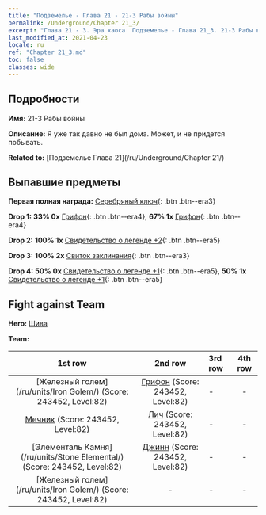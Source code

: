```yaml
---
title: "Подземелье - Глава 21 - 21-3 Рабы войны"
permalink: /Underground/Chapter 21_3/
excerpt: "Глава 21 - 3. Эра хаоса  Подземелье - Глава 21_3. 21-3 Рабы войны"
last_modified_at: 2021-04-23
locale: ru
ref: "Chapter 21_3.md"
toc: false
classes: wide
---
```


## Подробности

 **Имя:** 21-3 Рабы войны

 **Описание:** Я уже так давно не был дома. Может, и не придется побывать.

 **Related to:** [Подземелье Глава 21](/ru/Underground/Chapter 21/)

## Выпавшие предметы

 **Первая полная награда:** [Серебряный ключ](/ItemsRU/con_693/){: .btn .btn--era3}

 **Drop 1:** **33% 0x** [Грифон](/ItemsRU/unt_192/){: .btn .btn--era4}, **67% 1x** [Грифон](/ItemsRU/unt_192/){: .btn .btn--era4}

 **Drop 2:** **100% 1x** [Свидетельство о легенде +2](/ItemsRU/mat_81/){: .btn .btn--era5}

 **Drop 3:** **100% 2x** [Свиток заклинания](/ItemsRU/con_694/){: .btn .btn--era3}

 **Drop 4:** **50% 0x** [Свидетельство о легенде +1](/ItemsRU/mat_74/){: .btn .btn--era5}, **50% 1x** [Свидетельство о легенде +1](/ItemsRU/mat_74/){: .btn .btn--era5}


## Fight against Team
 **Hero:** [Шива](/ru/heroes/Shiva/)

 **Team:**


  | 1st row | 2nd row | 3rd row | 4th row |
  |:----:|:----:|:----|:----:|
  | [Железный голем](/ru/units/Iron Golem/) (Score: 243452, Level:82)  | [Грифон](/ru/units/Griffin/) (Score: 243452, Level:82)  | - | - |
  | [Мечник](/ru/units/Swordsman/) (Score: 243452, Level:82)  | [Лич](/ru/units/Lich/) (Score: 243452, Level:82)  | - | - |
  | [Элементаль Камня](/ru/units/Stone Elemental/) (Score: 243452, Level:82)  | [Джинн](/ru/units/Genie/) (Score: 243452, Level:82)  | - | - |
  | [Железный голем](/ru/units/Iron Golem/) (Score: 243452, Level:82)  | - | - | - |


